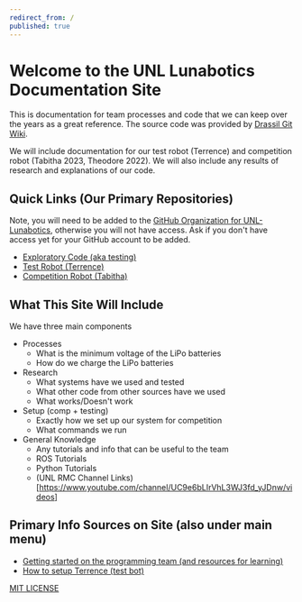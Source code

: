 ```yaml
---
redirect_from: /
published: true
---
```


# Welcome to the UNL Lunabotics Documentation Site

This is documentation for team processes and code that we can keep over the years as a great reference. The source code was provided by [Drassil Git Wiki](https://github.com/Drassil/git-wiki).

We will include documentation for our test robot (Terrence) and competition robot (Tabitha 2023, Theodore 2022). We will also include any results of research and explanations of our code.

## Quick Links (Our Primary Repositories)
Note, you will need to be added to the [GitHub Organization for UNL-Lunabotics](https://github.com/UNL-Lunabotics), otherwise you will not have access. Ask if you don't have access yet for your GitHub account to be added.
* [Exploratory Code (aka testing)](https://github.com/UNL-Lunabotics/exploration-code)
* [Test Robot (Terrence)](https://github.com/UNL-Lunabotics/2022-terrence)
* [Competition Robot (Tabitha)](https://github.com/UNL-Lunabotics/2022-tabitha-bot)

## What This Site Will Include
We have three main components
* Processes
    * What is the minimum voltage of the LiPo batteries
    * How do we charge the LiPo batteries
* Research
    * What systems have we used and tested
    * What other code from other sources have we used
    * What works/Doesn't work
* Setup (comp + testing)
    * Exactly how we set up our system for competition
    * What commands we run
* General Knowledge
    * Any tutorials and info that can be useful to the team
    * ROS Tutorials
    * Python Tutorials
    * (UNL RMC Channel Links)[https://www.youtube.com/channel/UC9e6bLIrVhL3WJ3fd_yJDnw/videos]

## Primary Info Sources on Site (also under main menu)
* [Getting started on the programming team (and resources for learning)](./getting_started.md)
* [How to setup Terrence (test bot)](./setup_terrence.md)

[MIT LICENSE](LICENSE)

